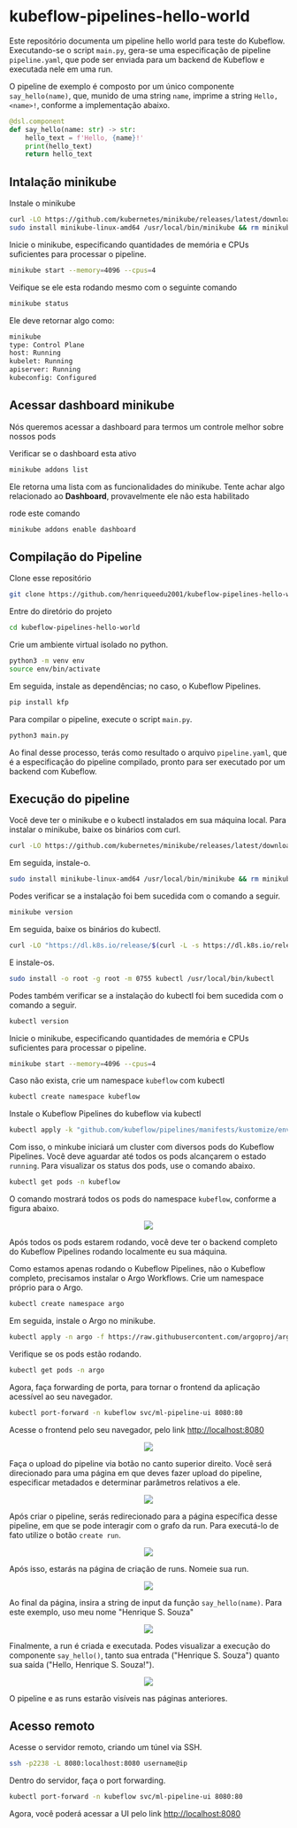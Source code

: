 # kubeflow-pipelines-hello-world
Este repositório documenta um pipeline hello world para teste do Kubeflow. Executando-se o script `main.py`, gera-se uma especificação de pipeline `pipeline.yaml`, que pode ser enviada para um backend de Kubeflow e executada nele em uma run.

O pipeline de exemplo é composto por um único componente `say_hello(name)`, que, munido de uma string `name`, imprime a string `Hello, <name>!`, conforme a implementação abaixo.

```python
@dsl.component
def say_hello(name: str) -> str:
    hello_text = f'Hello, {name}!'
    print(hello_text)
    return hello_text
```

## Intalação minikube
Instale o minikube

```bash
curl -LO https://github.com/kubernetes/minikube/releases/latest/download/minikube-linux-amd64
sudo install minikube-linux-amd64 /usr/local/bin/minikube && rm minikube-linux-amd64
```

Inicie o minikube, especificando quantidades de memória e CPUs suficientes para processar o pipeline.

```bash
minikube start --memory=4096 --cpus=4
```

Veifique se ele esta rodando mesmo com o seguinte comando

```bash
minikube status
```

Ele deve retornar algo como:

```bash
minikube
type: Control Plane
host: Running
kubelet: Running
apiserver: Running
kubeconfig: Configured
```

## Acessar dashboard minikube 
Nós queremos acessar a dashboard para termos um controle melhor sobre nossos pods

Verificar se o dashboard esta ativo

```bash
minikube addons list
```

Ele retorna uma lista com as funcionalidades do minikube. Tente achar algo relacionado ao **Dashboard**, provavelmente ele não esta habilitado

rode este comando
```bash
minikube addons enable dashboard 
```


## Compilação do Pipeline
Clone esse repositório

```bash
git clone https://github.com/henriqueedu2001/kubeflow-pipelines-hello-world
```

Entre do diretório do projeto
```bash
cd kubeflow-pipelines-hello-world
```

Crie um ambiente virtual isolado no python.
```bash
python3 -m venv env
source env/bin/activate
```

Em seguida, instale as dependências; no caso, o Kubeflow Pipelines.

```bash
pip install kfp
```

Para compilar o pipeline, execute o script `main.py`.

```bash
python3 main.py
```

Ao final desse processo, terás como resultado o arquivo `pipeline.yaml`, que é a especificação do pipeline compilado, pronto para ser executado por um backend com Kubeflow.

## Execução do pipeline
Você deve ter o minikube e o kubectl instalados em sua máquina local. Para instalar o minikube, baixe os binários com curl.

```bash
curl -LO https://github.com/kubernetes/minikube/releases/latest/download/minikube-linux-amd64
```

Em seguida, instale-o.

```bash
sudo install minikube-linux-amd64 /usr/local/bin/minikube && rm minikube-linux-amd64
```

Podes verificar se a instalação foi bem sucedida com o comando a seguir.

```bash
minikube version
```

Em seguida, baixe os binários do kubectl.

```bash
curl -LO "https://dl.k8s.io/release/$(curl -L -s https://dl.k8s.io/release/stable.txt)/bin/linux/amd64/kubectl"
```

E instale-os.

```bash
sudo install -o root -g root -m 0755 kubectl /usr/local/bin/kubectl
```

Podes também verificar se a instalação do kubectl foi bem sucedida com o comando a seguir.

```bash
kubectl version
```

Inicie o minikube, especificando quantidades de memória e CPUs suficientes para processar o pipeline.

```bash
minikube start --memory=4096 --cpus=4
```

Caso não exista, crie um namespace `kubeflow` com kubectl

```bash
kubectl create namespace kubeflow
```

Instale o Kubeflow Pipelines do kubeflow via kubectl

```bash
kubectl apply -k "github.com/kubeflow/pipelines/manifests/kustomize/env/platform-agnostic?ref=2.0.0"
```

Com isso, o minkube iniciará um cluster com diversos pods do Kubeflow Pipelines. Você deve aguardar até todos os pods alcançarem o estado `running`. Para visualizar os status dos pods, use o comando abaixo.

```bash
kubectl get pods -n kubeflow
```

O comando mostrará todos os pods do namespace `kubeflow`, conforme a figura abaixo.

<p style='text-align: center;'>
    <img src='docs/Screenshot from 2025-09-12 13-38-49.png'></img>
</p>

Após todos os pods estarem rodando, você deve ter o backend completo do Kubeflow Pipelines rodando localmente eu sua máquina.

Como estamos apenas rodando o Kubeflow Pipelines, não o Kubeflow completo, precisamos instalar o Argo Workflows. Crie um namespace próprio para o Argo.

```bash
kubectl create namespace argo
```

Em seguida, instale o Argo no minikube.

```bash
kubectl apply -n argo -f https://raw.githubusercontent.com/argoproj/argo-workflows/stable/manifests/install.yaml
```

Verifique se os pods estão rodando.

```bash
kubectl get pods -n argo
```

Agora, faça forwarding de porta, para tornar o frontend da aplicação acessível ao seu navegador.

```bash
kubectl port-forward -n kubeflow svc/ml-pipeline-ui 8080:80
```

Acesse o frontend pelo seu navegador, pelo link [http://localhost:8080](http://localhost:8080)

<p style='text-align: center;'>
    <img src='docs/Screenshot from 2025-09-12 13-56-52.png'></img>
</p>

Faça o upload do pipeline via botão no canto superior direito. Você será direcionado para uma página em que deves fazer upload do pipeline, especificar metadados e determinar parâmetros relativos a ele.

<p style='text-align: center;'>
    <img src='docs/Screenshot from 2025-09-12 14-01-42.png'></img>
</p>

Após criar o pipeline, serás redirecionado para a página específica desse pipeline, em que se pode interagir com o grafo da run. Para executá-lo de fato utilize o botão `create run`.

<p style='text-align: center;'>
    <img src='docs/Screenshot from 2025-09-12 15-18-39.png'></img>
</p>

Após isso, estarás na página de criação de runs. Nomeie sua run.

<p style='text-align: center;'>
    <img src='docs/Screenshot from 2025-09-12 15-18-51.png'></img>
</p>

Ao final da página, insira a string de input da função `say_hello(name)`. Para este exemplo, uso meu nome "Henrique S. Souza"

<p style='text-align: center;'>
    <img src='docs/Screenshot from 2025-09-12 15-19-03.png'></img>
</p>

Finalmente, a run é criada e executada. Podes visualizar a execução do componente `say_hello()`, tanto sua entrada ("Henrique S. Souza") quanto sua saída ("Hello, Henrique S. Souza!").

<p style='text-align: center;'>
    <img src='docs/Screenshot from 2025-09-12 15-23-56.png'></img>
</p>

O pipeline e as runs estarão visíveis nas páginas anteriores.

## Acesso remoto
Acesse o servidor remoto, criando um túnel via SSH.

```bash
ssh -p2238 -L 8080:localhost:8080 username@ip
```

Dentro do servidor, faça o port forwarding.

```bash
kubectl port-forward -n kubeflow svc/ml-pipeline-ui 8080:80
```

Agora, você poderá acessar a UI pelo link [http://localhost:8080](http://localhost:8080)
